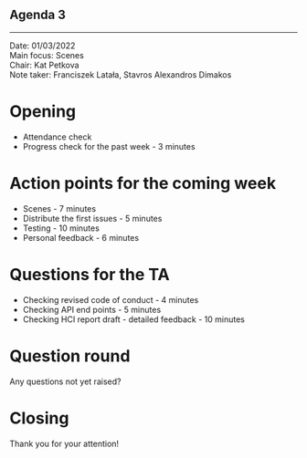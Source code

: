 ## Agenda 3

---

Date:           01/03/2022\
Main focus:     Scenes\
Chair:          Kat Petkova\
Note taker:     Franciszek Latała, Stavros Alexandros Dimakos

# Opening
 - Attendance check
 - Progress check for the past week - 3 minutes

# Action points for the coming week
 - Scenes - 7 minutes
 - Distribute the first issues - 5 minutes
 - Testing - 10 minutes
 - Personal feedback - 6 minutes

# Questions for the TA
 - Checking revised code of conduct - 4 minutes
 - Checking API end points - 5 minutes
 - Checking HCI report draft - detailed feedback - 10 minutes

# Question round
Any questions not yet raised?

# Closing
Thank you for your attention!
